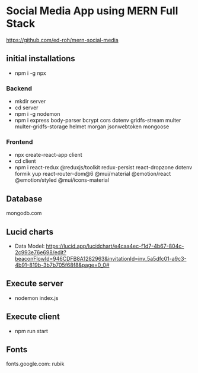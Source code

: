 # Social Media App using MERN Full Stack
https://github.com/ed-roh/mern-social-media


## initial installations
- npm i -g npx


### Backend
- mkdir server
- cd server
- npm i -g nodemon
- npm i express body-parser bcrypt cors dotenv gridfs-stream multer multer-gridfs-storage helmet morgan jsonwebtoken mongoose


### Frontend
- npx create-react-app client
- cd client
- npm i react-redux @reduxjs/toolkit redux-persist react-dropzone dotenv formik yup react-router-dom@6 @mui/material @emotion/react @emotion/styled @mui/icons-material


## Database
mongodb.com


## Lucid charts
- Data Model: https://lucid.app/lucidchart/e4caa4ec-f1d7-4b67-804c-2c993e76e698/edit?beaconFlowId=946CDFB8A1282963&invitationId=inv_5a5dfc01-a9c3-4b91-819b-3b7b705f68f8&page=0_0#


## Execute server
- nodemon index.js


## Execute client
- npm run start


## Fonts
fonts.google.com: rubik

